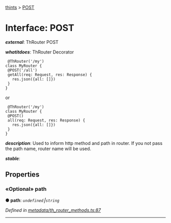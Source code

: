 [thints](../README.md) > [POST](../interfaces/post.md)



# Interface: POST

*__external__*: ThRouter POST

*__whatitdoes__*: ThRouter Decorator

     @ThRouter('/my')
    class MyRouter {
     @POST('/all')
     getAll(req: Request, res: Response) {
       res.json({all: []})
     }
    }

or

     @ThRouter('/my')
    class MyRouter {
     @POST()
     all(req: Request, res: Response) {
       res.json({all: []})
     }
    }

*__description__*: Used to inform http method and path in router. If you not pass the path name, router name will be used.

*__stable__*: 



## Properties
<a id="path"></a>

### «Optional» path

**●  path**:  *`undefined`⎮`string`* 

*Defined in [metadata/th_router_methods.ts:87](https://github.com/digitalinfluencers/ThinTS/blob/d7cbdeb/src/metadata/th_router_methods.ts#L87)*





___


